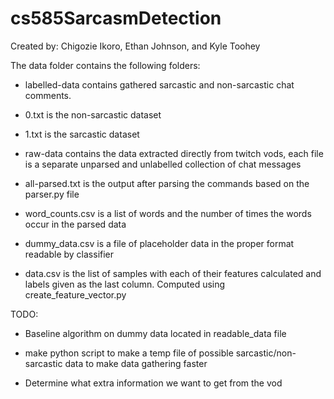 # cs585SarcasmDetection
Created by:
Chigozie Ikoro, Ethan Johnson, and Kyle Toohey

The data folder contains the following folders:
- labelled-data contains gathered sarcastic and non-sarcastic chat comments.
 - 0.txt is the non-sarcastic dataset
 - 1.txt is the sarcastic dataset
- raw-data contains the data extracted directly from twitch vods, each file is a separate unparsed and unlabelled collection of chat messages

- all-parsed.txt is the output after parsing the commands based on the parser.py file
- word_counts.csv is a list of words and the number of times the words occur in the parsed data
- dummy_data.csv is a file of placeholder data in the proper format readable by classifier

- data.csv is the list of samples with each of their features calculated and labels given as the last column.	Computed using create_feature_vector.py

TODO:
- Baseline algorithm on dummy data located in readable_data file
- make python script to make a temp file of possible sarcastic/non-sarcastic data to make data gathering faster

- Determine what extra information we want to get from the vod